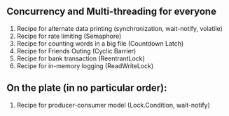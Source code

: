 ## Concurrency and Multi-threading for everyone 

1. Recipe for alternate data printing (synchronization, wait-notify, volatile)
2. Recipe for rate limiting (Semaphore)
3. Recipe for counting words in a big file (Countdown Latch)
4. Recipe for Friends Outing (Cyclic Barrier)
5. Recipe for bank transaction (ReentrantLock)
6. Recipe for in-memory logging (ReadWriteLock)


## On the plate (in no particular order):
1. Recipe for producer-consumer model (Lock.Condition, wait-notify)